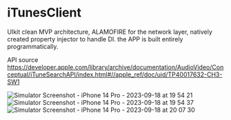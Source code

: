 # iTunesClient

UIkit clean MVP architecture, ALAMOFIRE for the network layer, natively created property injector to handle DI. the APP is built entirely programmatically.

API source https://developer.apple.com/library/archive/documentation/AudioVideo/Conceptual/iTuneSearchAPI/index.html#//apple_ref/doc/uid/TP40017632-CH3-SW1

![Simulator Screenshot - iPhone 14 Pro - 2023-09-18 at 19 54 21](https://github.com/Alexander-Grg/iTunesClient/assets/87275828/07956ed9-e27f-46ce-9f33-cc1f31f5a3b0)
![Simulator Screenshot - iPhone 14 Pro - 2023-09-18 at 19 54 37](https://github.com/Alexander-Grg/iTunesClient/assets/87275828/de21e5df-044f-473d-bac5-729f2dcf15ee)
![Simulator Screenshot - iPhone 14 Pro - 2023-09-18 at 20 07 30](https://github.com/Alexander-Grg/iTunesClient/assets/87275828/bb592f64-1a02-4307-9ed8-df4a269a8360)
